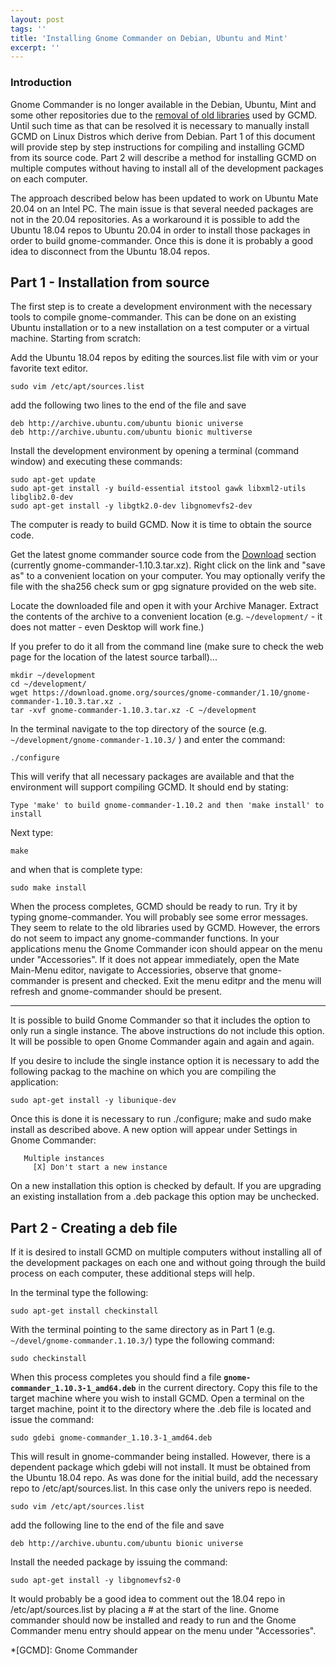 ```yaml
---
layout: post
tags: ''
title: 'Installing Gnome Commander on Debian, Ubuntu and Mint'
excerpt: ''
---
```


### Introduction

Gnome Commander is no longer available in the Debian, Ubuntu, Mint and
some other repositories due to the [removal of old libraries](https://bugs.debian.org/cgi-bin/bugreport.cgi?bug=912383) used by GCMD. Until
such time as that can be resolved it is necessary to manually install
GCMD on Linux Distros which derive from Debian. Part 1 of this document
will provide step by step instructions for compiling and installing GCMD
from its source code. Part 2 will describe a method for installing GCMD
on multiple computes without having to install all of the development
packages on each computer.

The approach described below has been updated to work on Ubuntu Mate 20.04 on
an Intel PC. The main issue is that several needed packages are not in the 
20.04 repositories. As a workaround it is possible to add the Ubuntu 18.04
repos to Ubuntu 20.04 in order to install those packages in order to build
gnome-commander. Once this is done it is probably a good idea to disconnect
from the Ubuntu 18.04 repos.

## Part 1 - Installation from source

The first step is to create a development environment with the necessary
tools to compile gnome-commander. This can be done on an existing Ubuntu
installation or to a new installation on a test computer or a virtual
machine. Starting from scratch:

Add the Ubuntu 18.04 repos by editing the sources.list file with vim or
your favorite text editor.

```
sudo vim /etc/apt/sources.list
```
add the following two lines to the end of the file and save
```
deb http://archive.ubuntu.com/ubuntu bionic universe
deb http://archive.ubuntu.com/ubuntu bionic multiverse 
```
Install the development environment by opening a terminal (command window) and
executing these commands:

```
sudo apt-get update
sudo apt-get install -y build-essential itstool gawk libxml2-utils libglib2.0-dev 
sudo apt-get install -y libgtk2.0-dev libgnomevfs2-dev
```

The computer is ready to build GCMD. Now it is time to obtain the source
code.

Get the latest gnome commander source code from the
[Download](/download.html) section (currently
gnome-commander-1.10.3.tar.xz). Right click on the link and "save as" to
a convenient location on your computer. You may optionally verify the
file with the sha256 check sum or gpg signature provided on the web
site.

Locate the downloaded file and open it with your Archive Manager.
Extract the contents of the archive to a convenient location (e.g.
``` ~/development/ ``` - it does not matter - even Desktop will work fine.)

If you prefer to do it all from the command line (make sure to check the web page for the location of the latest source tarball)...

```
mkdir ~/development
cd ~/development/
wget https://download.gnome.org/sources/gnome-commander/1.10/gnome-commander-1.10.3.tar.xz .
tar -xvf gnome-commander-1.10.3.tar.xz -C ~/development
```

In the terminal navigate to the top directory of the source (e.g. ``` ~/development/gnome-commander-1.10.3/ ``` ) and enter the command:

```
./configure
```

This will verify that all necessary packages are available and that the
environment will support compiling GCMD. It should end by stating:

```
Type 'make' to build gnome-commander-1.10.2 and then 'make install' to install
```

Next type:

```
make
```

and when that is complete type:

```
sudo make install
```

When the process completes, GCMD should be ready to run. Try it by
typing gnome-commander. You will probably see some error messages. They
seem to relate to the old libraries used by GCMD. However, the errors do
not seem to impact any gnome-commander functions. In your applications
menu the Gnome Commander icon should appear on the menu under
"Accessories". If it does not appear immediately, open the Mate 
Main-Menu editor, navigate to Accessiories, observe that 
gnome-commander is present and checked. Exit the menu editpr and the
menu will refresh and gnome-commander should be present.

-----

It is possible to build Gnome Commander so that it includes the option
to only run a single instance. The above instructions do not include
this option. It will be possible to open Gnome Commander again and again
and again.

If you desire to include the single instance option it is necessary to
add the following packag to the machine on which you are compiling the
application:

```
sudo apt-get install -y libunique-dev
```
Once this is done it is necessary to run ./configure; make and sudo make
install as described above. A new option will appear under Settings in 
Gnome Commander:

```
   Multiple instances
     [X] Don't start a new instance
```

On a new installation this option is checked by default. If you are
upgrading an existing installation from a .deb package this option may
be unchecked.

## Part 2 - Creating a deb file

If it is desired to install GCMD on multiple computers without installing all of the development packages on each one and without going through the build process on each computer, these additional steps will help.

In the terminal type the following:

```
sudo apt-get install checkinstall
```

With the terminal pointing to the same directory as in Part 1 (e.g. ``` ~/devel/gnome-commander.1.10.3/ ```) type the following command:

```
sudo checkinstall
```

When this process completes you should find a file
**``` gnome-commander_1.10.3-1_amd64.deb ```** in the current directory. Copy
this file to the target machine where you wish to install GCMD. Open a
terminal on the target machine, point it to the directory where the .deb
file is located and issue the command:

```
sudo gdebi gnome-commander_1.10.3-1_amd64.deb
```

This will result in gnome-commander being installed. However, there is a
dependent package which gdebi will not install. It must be obtained from the
Ubuntu 18.04 repo. As was done for the initial build, add the necessary repo
to /etc/apt/sources.list. In this case only the univers repo is needed.

```
sudo vim /etc/apt/sources.list
```
add the following line to the end of the file and save
```
deb http://archive.ubuntu.com/ubuntu bionic universe
```

Install the needed package by issuing the command:

```
sudo apt-get install -y libgnomevfs2-0
```
It would probably be a good idea to comment out the 18.04 repo in
/etc/apt/sources.list by placing a # at the start of the line.
Gnome commander should now be installed and ready to run and the 
Gnome Commander menu entry should appear on the menu under
"Accessories".


*[GCMD]: Gnome Commander

